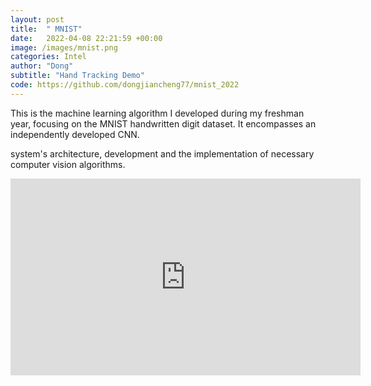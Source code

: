 ```yaml
---
layout: post
title:  " MNIST"
date:   2022-04-08 22:21:59 +00:00
image: /images/mnist.png
categories: Intel
author: "Dong"
subtitle: "Hand Tracking Demo"
code: https://github.com/dongjiancheng77/mnist_2022
---
```

This is the machine learning algorithm I developed during my freshman year, focusing on the MNIST handwritten digit dataset. It encompasses an independently developed CNN.

 system's architecture, development and the implementation of necessary computer vision algorithms.
<center>
<iframe src="http://www.youtube.com/embed/iywCOqZYVXg" frameborder="0" height="315" width="560"></iframe>
</center>